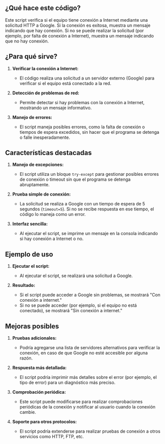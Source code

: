 ## ¿Qué hace este código?

Este script verifica si el equipo tiene conexión a Internet mediante una solicitud HTTP a Google. Si la conexión es exitosa, muestra un mensaje indicando que hay conexión. Si no se puede realizar la solicitud (por ejemplo, por falta de conexión a Internet), muestra un mensaje indicando que no hay conexión.

## ¿Para qué sirve?

1. **Verificar la conexión a Internet:**
   - El código realiza una solicitud a un servidor externo (Google) para verificar si el equipo está conectado a la red.

2. **Detección de problemas de red:**
   - Permite detectar si hay problemas con la conexión a Internet, mostrando un mensaje informativo.

3. **Manejo de errores:**
   - El script maneja posibles errores, como la falta de conexión o tiempos de espera excedidos, sin hacer que el programa se detenga o falle inesperadamente.

## Características destacadas

1. **Manejo de excepciones:**
   - El script utiliza un bloque `try-except` para gestionar posibles errores de conexión o timeout sin que el programa se detenga abruptamente.

2. **Prueba simple de conexión:**
   - La solicitud se realiza a Google con un tiempo de espera de 5 segundos (`timeout=5`). Si no se recibe respuesta en ese tiempo, el código lo maneja como un error.

3. **Interfaz sencilla:**
   - Al ejecutar el script, se imprime un mensaje en la consola indicando si hay conexión a Internet o no.

## Ejemplo de uso

1. **Ejecutar el script:**
   - Al ejecutar el script, se realizará una solicitud a Google.

2. **Resultado:**
   - Si el script puede acceder a Google sin problemas, se mostrará "Con conexión a internet."
   - Si no se puede acceder (por ejemplo, si el equipo no está conectado), se mostrará "Sin conexión a internet."

## Mejoras posibles

1. **Pruebas adicionales:**
   - Podría agregarse una lista de servidores alternativos para verificar la conexión, en caso de que Google no esté accesible por alguna razón.

2. **Respuesta más detallada:**
   - El script podría imprimir más detalles sobre el error (por ejemplo, el tipo de error) para un diagnóstico más preciso.

3. **Comprobación periódica:**
   - Este script puede modificarse para realizar comprobaciones periódicas de la conexión y notificar al usuario cuando la conexión cambie.

4. **Soporte para otros protocolos:**
   - El script podría extenderse para realizar pruebas de conexión a otros servicios como HTTP, FTP, etc.